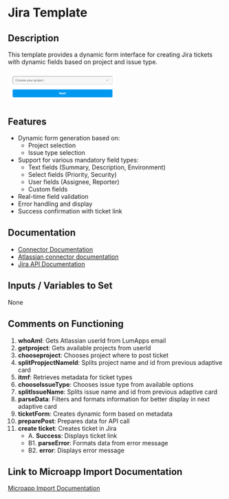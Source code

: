 # Jira Template

## Description
This template provides a dynamic form interface for creating Jira tickets with dynamic fields based on project and issue type.

<img src="[Jira]%20Create%20ticket%20with%20dynamic%20fields.png" width="50%"></img>

## Features
- Dynamic form generation based on:
  - Project selection
  - Issue type selection
- Support for various mandatory field types:
  - Text fields (Summary, Description, Environment)
  - Select fields (Priority, Security)
  - User fields (Assignee, Reporter)
  - Custom fields
- Real-time field validation
- Error handling and display
- Success confirmation with ticket link

## Documentation
- [Connector Documentation](https://docs.lumapps.com/docs/admin-l4430581765424978extensions)
- [Atlassian connector documentation](https://docs.lumapps.com/docs/docs/admin-administration-landing/admin-l6088963918247602/admin-l9650191038731043extensions/admin-l43084339674928007extensions/admin-l40402265690312855extensions)
- [Jira API Documentation](https://developer.atlassian.com/cloud/jira/platform/rest/v3/intro/)

## Inputs / Variables to Set
None

## Comments on Functioning
1. **whoAmI**: Gets Atlassian userId from LumApps email
2. **getproject**: Gets available projects from userId
3. **chooseproject**: Chooses project where to post ticket
4. **splitPropjectNameId**: Splits project name and id from previous adaptive card
5. **itmf**: Retrieves metadata for ticket types
6. **chooseIssueType**: Chooses issue type from available options
7. **splitIssueName**: Splits issue name and id from previous adaptive card
8. **parseData**: Filters and formats information for better display in next adaptive card
9. **ticketForm**: Creates dynamic form based on metadata
10. **preparePost**: Prepares data for API call
11. **create ticket**: Creates ticket in Jira
      - A. **Success**: Displays ticket link
      - B1. **parseError**: Formats data from error message
      - B2. **error**: Displays error message

## Link to Microapp Import Documentation
[Microapp Import Documentation](https://docs.lumapps.com/docs/ls/content/6236515079535869/devportal-l48909819228353757)
